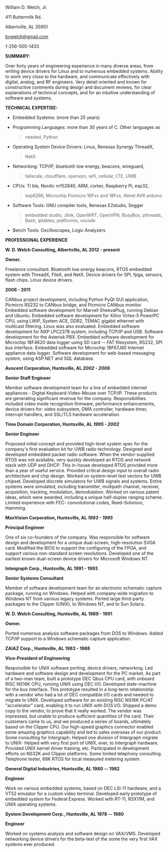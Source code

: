 William D. Welch, Jr.

411 Buttermilk Rd.

Albertville, AL 35951

bvwelch@gmail.com

1-256-505-1433

**SUMMARY:**

Over forty years of engineering experience in many diverse areas, from
writing device drivers for Linux and to numerous embedded systems.
Ability to work very close to the hardware, and communicate effectively
with digital, analog, and RF engineers. Very detail oriented and known
for constructive comments during design and document reviews, for clear
explanations of technical concepts, and for an intuitive understanding
of software and systems.

**TECHNICAL EXPERTISE:**

-   Embedded Systems: (more than 25 years)

-   Programming Languages: more than 30 years of C. Other languages as
    > needed, Python

-   Operating System Device Drivers: Linux, Renesas Synergy ThreadX,
    > NetX

-   Networking: TCP/IP, bluetooth low energy, beacons, wireguard,
    > tailscale, cloudflare, openvpn, wifi, cellular, LTE, UWB

-   CPUs: TI ble, Nordic nrf52840, ARM, cortex, Raspberry Pi, esp32,
    > esp8266, Microchip Picmicro 16Fxx and 18Fxx, Atmel AVR arduino

-   Software Tools: GNU compiler tools, Renesas E2studio, Segger
    > embedded studio, Jlink, OpenWRT, OpenVPN, BusyBox, pthreads, Bash,
    > iptables, platformio, vscode

-   Bench Tools: Oscilloscopes, Logic Analyzers

**PROFESSIONAL EXPERIENCE**

**W. D. Welch Consulting, Albertville, AL 2012 - present**

**Owner.**

Freelance consultant. Bluetooth low energy beacons, RTOS embedded system
with ThreadX, FileX, and NetX. Device drivers for SPI, fpga, sensors,
flash chips. Linux device drivers.

**2006 - 2011**

CANbus project development, including Python PyQt GUI application,
Picmicro RS232 to CANbus bridge, and Picmicro CANbus monitor. Embedded
software development for Marvell SheevaPlug, running Debian and Ubuntu.
Embedded software development for Xilinx Virtex-5 PowerPC CPU, using
LWIP, System ACE, DDR2, TEMAC gigabit ethernet with multicast filtering.
Linux was also evaluated. Embedded software development for NXP LPC2378
system, including TCP/IP and USB. Software development for the Asterisk
PBX. Embedded software development for Microchip 18F4620 data logger
using SD card -- FAT filesystem, RS232, SPI bus interface. Embedded
software for Microchip 18F67J60 Internet appliance data logger. Software
development for web-based messaging system, using ASP.NET and SQL
database.

**Avocent Corporation, Huntsville, AL *2002 - 2006***

**Senior Staff Engineer**

Member software development team for a line of embedded internet
appliances - Digital Keyboard-Video-Mouse over TCP/IP. These products
are generating significant revenue for the company. Responsibilities
included video mode recognition firmware, performance enhancements,
device drivers for: video subsystem, DMA controller, hardware timer,
interrupt handlers, and SSL/TLS hardware acceleration.

**Time Domain Corporation, Huntsville, AL *1995 - 2002***

**Senior Engineer**

Proposed initial concept and provided high-level system spec for the
company's first evaluation kit for UWB radio technology. Designed and
developed embedded packet radio software. When the vendor-supplied RTOS
was not available, very quickly developed an RTOS and network stack with
UDP and DHCP. This in-house developed RTOS provided more than a year of
useful service. Provided critical design input to overall radio
architecture and chip design. Worked on system-level test vectors for
UWB chipset. Developed discrete simulators for UWB signals and systems.
Entire systems were simulated, including transmitter, multipath channel,
receiver, acquisition, tracking, modulation, demodulation. Worked on
various patent ideas, which were awarded, including a unique half-duplex
ranging scheme. Limited experience with FEC- convolutional codes,
Reed-Solomon, Hamming.

**MaxVision Corporation, Huntsville, AL *1993 - 1995***

**Principal Engineer**

One of six co-founders of the company. Was responsible for software
design and development for a unique dual-screen, high-resolution SVGA
card. Modified the BIOS to support the configuring of the FPGA, and
support various non-standard screen resolutions. Developed one of the
earliest known dual-screen device drivers for Microsoft Windows NT.

**Intergraph Corp., Huntsville, AL 1991 - 1993**

**Senior Systems Consultant**

Member of software development team for an electronic schematic capture
package, running on Windows. Helped with company-wide migration to
Windows NT from various legacy systems. Ported large third-party
packages to the Clipper (UNIX), to Windows NT, and to Sun Solaris.

**W. D. Welch Consulting, Huntsville, AL 1989 - 1991**

**Owner.**

Ported numerous analysis software packages from DOS to Windows. Added
TCP/IP support to a Windows schematic capture application.

**ZAIAZ Corp., Huntsville, AL 1983 - 1988**

**Vice-President of Engineering**

Responsible for UNIX software porting, device drivers, networking. Led
hardware and software design and development for the PC market. As part
of a two-man team, built a prototype DEC Qbus CPU card, with onboard
RISC NS16K CPU, running UNIX using DEC I/O. Developed state-machine for
the bus interface. This prototype resulted in a long-term relationship
with a vendor who had a lot of DEC compatible I/O cards and needed to
migrate to UNIX. Developed software for an existing RISC NS16K PC/AT
"accelerator" card, enabling it to run UNIX with DOS I/O. Shipped a demo
copy to the vendor, to prove that it really worked. The vendor was
impressed, but unable to produce sufficient quantities of the card.
Their customers came to us, and we produced a series of boards,
ultimately based on the Clipper CPU. Our high-speed graphics connector
enabled some amazing graphics capability and led to sales overseas of
our product. Some consulting for Intergraph. Helped one division of
Intergraph migrate to UNIX- Helped with very first port of UNIX, ever,
to Intergraph hardware. Provided UNIX kernel driver training, etc.
Participated in development efforts on NS32K and Clipper platforms. Some
limited telephony consulting. Telephone tester, 68K RTOS for local
measured metering system.

**General Digital Industries, Huntsville, AL 1980 -- 1982**

**Engineer**

Work on various embedded systems, based on DEC LSI-11 hardware, and a
VT52 emulator for a custom video terminal. Developed early prototype of
embedded system for Federal Express. Worked with RT-11, RSX11M, and UNIX
operating systems.

**System Development Corp., Huntsville, AL 1978 -- 1980**

**Engineer**

Worked on systems analysis and software design on VAX/VMS. Developed
networking device drivers for the beta-test of the some the very first
VAX systems ever produced.
